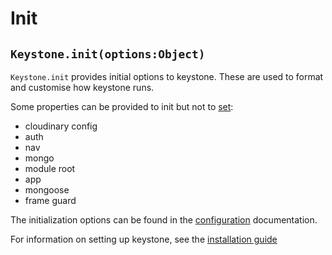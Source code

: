 # Init

## `Keystone.init(options:Object)`

`Keystone.init` provides initial options to keystone. These are used to format and customise how keystone runs.

Some properties can be provided to init but not to [set](/api/methods/set):

- cloudinary config
- auth
- nav
- mongo
- module root
- app
- mongoose
- frame guard

The initialization options can be found in the [configuration](/documentation/configuration) documentation.

For information on setting up keystone, see the [installation guide](/getting-started/setting-up/part-1)
